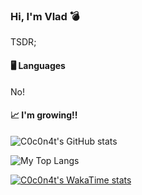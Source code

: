 
### Hi, I'm Vlad :bomb:

TSDR;

#### 🖥️ Languages
No!

#### 📈 I'm growing!!
![C0c0n4t's GitHub stats](https://github-readme-stats.vercel.app/api?username=C0c0n4t&theme=dark&show_icons=true)

![My Top Langs](https://github-readme-stats.vercel.app/api/top-langs/?username=C0c0n4t&hide=Jupyter_Notebook&langs_count=8)

[![C0c0n4t's WakaTime stats](https://github-readme-stats.vercel.app/api/wakatime?username=C0c0n4t)](https://github.com/anuraghazra/github-readme-stats)
